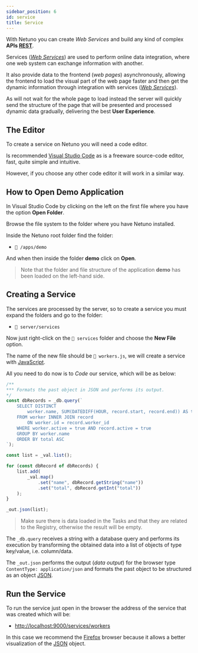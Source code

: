 ```yaml
---
sidebar_position: 6
id: service
title: Service
---
```


With Netuno you can create _Web Services_ and build any kind of complex **APIs <a href="https://www.codecademy.com/articles/what-is-rest" target="_blank">REST</a>**.

Services (_<a href="https://whatis.techtarget.com/definition/Web-server" target="_blank">Web Services</a>_) are used to perform online data integration, where one web system can exchange information with another.

It also provide data to the frontend (_web pages_) asynchronously, allowing the frontend to load the visual part of the web page faster and then get the dynamic information through integration with services (_<a href="https://economictimes.indiatimes.com/definition/web-server" target="_blank">Web Services</a>_).

As will not wait for the whole page to load instead the server will quickly send the structure of the page that will be presented and processed dynamic data gradually, delivering the best **User Experience**.

## The Editor

To create a service on Netuno you will need a code editor.

Is recommended <a href="https://code.visualstudio.com/download" target="_blank">Visual Studio Code</a> as is a freeware source-code editor, fast, quite simple and intuitive.

However, if you choose any other code editor it will work in a similar way.

## How to Open Demo Application

In Visual Studio Code by clicking on the left on the first file where you have the option **Open Folder**.

Browse the file system to the folder where you have Netuno installed.

Inside the Netuno root folder find the folder:

* `📂 /apps/demo`

And when then inside the folder **demo** click on **Open**.

>Note that the folder and file structure of the application **demo** has been loaded on the left-hand side.

## Creating a Service

The services are processed by the server, so to create a service you must expand the folders and go to the folder:

* `📂 server/services`

Now just right-click on the `📂 services` folder and choose the **New File** option.

The name of the new file should be `📂 workers.js`, we will create a service with <a href="https://developer.mozilla.org/en-US/docs/Web/JavaScript" target="_blank">JavaScript</a>.

All you need to do now is to _Code_ our service, which will be as below:

```js title="/apps/demo/server/services/workers.js"
/**
*** Formats the past object in JSON and performs its output.
*/
const dbRecords = _db.query(`
    SELECT DISTINCT
        worker.name, SUM(DATEDIFF(HOUR, record.start, record.end)) AS total
    FROM worker INNER JOIN record
        ON worker.id = record.worker_id
    WHERE worker.active = true AND record.active = true
    GROUP BY worker.name
    ORDER BY total ASC
`);

const list = _val.list();

for (const dbRecord of dbRecords) {
    list.add(
        _val.map()
            .set("name", dbRecord.getString("name"))
            .set("total", dbRecord.getInt("total"))
    );
}

_out.json(list);
```

> Make sure there is data loaded in the Tasks and that they are related to the Registry, otherwise the result will be empty.

The `_db.query` receives a string with a database query and performs its execution by transforming the obtained data into a list of objects of type key/value, i.e. column/data.

The `_out.json` performs the output (_data output_) for the browser type `ContentType: application/json` and formats the past object to be structured as an object <a href="https://en.wikipedia.org/wiki/JSON" target="_blank">JSON</a>.

## Run the Service

To run the service just open in the browser the address of the service that was created which will be:

* <a href="http://localhost:9000/services/workers" target="_blank">http://localhost:9000/services/workers</a>

In this case we recommend the <a href="https://www.mozilla.org/" target="_blank">Firefox</a> browser because it allows a better visualization of the <a href="https://pt.wikipedia.org/wiki/JSON" target="_blank">JSON</a> object.
